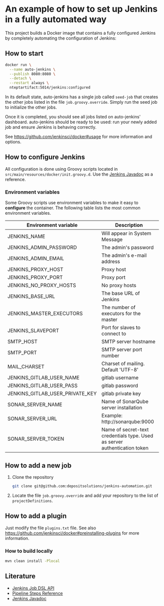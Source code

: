 # An example of how to set up Jenkins in a fully automated way

This project builds a Docker image that contains a fully configured Jenkins by completely automating the configuration of Jenkins:

## How to start

```sh
docker run \
  --name auto-jenkins \
  --publish 8080:8080 \
  --detach \
  --restart always \
  nteptartifact:5014/jenkins:configured
```

In its default state, auto-jenkins has a single job called `seed-job` that creates the other jobs listed in the file
`job.groovy.override`. Simply run the seed job to initialize the other jobs.

Once it is completed, you should see all jobs listed on auto-jenkins' dashboard. auto-jenkins should be ready to be used:
run your newly added job and ensure Jenkins is behaving correctly.

See https://github.com/jenkinsci/docker#usage for more information and options.


## How to configure Jenkins

All configuration is done using Groovy scripts located in `src/main/resources/docker/init.groovy.d`. Use the
[Jenkins Javadoc](http://javadoc.jenkins.io/) as a reference.


### Environment variables

Some Groovy scripts use environment variables to make it easy to **configure** the container. The following table lists the
most common environment variables.

Environment variable | Description
--- | ---
JENKINS_NAME | Will appear in System Message
JENKINS_ADMIN_PASSWORD | The admin's password
JENKINS_ADMIN_EMAIL | The admin's e-mail address
JENKINS_PROXY_HOST | Proxy host 
JENKINS_PROXY_PORT | Proxy port 
JENKINS_NO_PROXY_HOSTS | No proxy hosts
JENKINS_BASE_URL | The base URL of Jenkins
JENKINS_MASTER_EXECUTORS | The number of executors for the master
JENKINS_SLAVEPORT | Port for slaves to connect to
SMTP_HOST | SMTP server hostname
SMTP_PORT | SMTP server port number
MAIL_CHARSET | Charset of mailing. Default 'UTF-8'
JENKINS_GITLAB_USER_NAME | gitlab username
JENKINS_GITLAB_USER_PASS | gitlab password
JENKINS_GITLAB_USER_PRIVATE_KEY | gitlab private key
SONAR_SERVER_NAME | Name of SonarQube server installation
SONAR_SERVER_URL | Example: http://sonarqube:9000
SONAR_SERVER_TOKEN | Name of secret-text credentials type. Used as server authentication token


## How to add a new job

1. Clone the repository
   ```sh
   git clone git@github.com:depositsolutions/jenkins-automation.git
   ```
2. Locate the file `job.groovy.override` and add your repository to the list of `projectDefinitions`.


## How to add a plugin

Just modify the file `plugins.txt` file. See also https://github.com/jenkinsci/docker#preinstalling-plugins for more
information.


### How to build locally

```sh
mvn clean install -Plocal
```


## Literature

* [Jenkins Job DSL API](https://jenkinsci.github.io/job-dsl-plugin/)
* [Pipeline Steps Reference](https://jenkins.io/doc/pipeline/steps/)
* [Jenkins Javadoc](http://javadoc.jenkins.io/)

